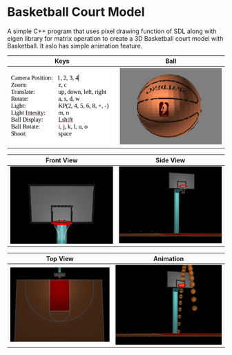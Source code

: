# Basketball Court Model
A simple C++ program that uses pixel drawing function of SDL along with eigen library for matrix operation to create a 3D Basketball court model with Basketball. It aslo has simple animation feature.


  Keys                     |  Ball
:-------------------------:|:-------------------------:
<img src="https://github.com/Sandeep-777/BasketBallCourt/blob/master/sample_images/keys.png" width="400">  |  <img src="https://github.com/Sandeep-777/BasketBallCourt/blob/master/sample_images/ball.png" width="400"> 

 Front View	           |  Side View
:-------------------------:|:-------------------------:
<img src="https://github.com/Sandeep-777/BasketBallCourt/blob/master/sample_images/front.png" width="400">  |  <img src="https://github.com/Sandeep-777/BasketBallCourt/blob/master/sample_images/side.png" width="400">


 Top View                  |  Animation
:-------------------------:|:-------------------------:
<img src="https://github.com/Sandeep-777/BasketBallCourt/blob/master/sample_images/top.png" width="400"> | <img src="https://github.com/Sandeep-777/BasketBallCourt/blob/master/sample_images/animate.png" width="400">

